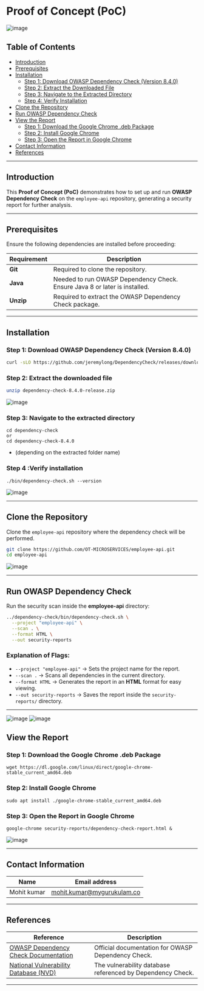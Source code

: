 # Proof of Concept (PoC)
![image](https://github.com/user-attachments/assets/3f35a99f-097e-41af-8226-ba77fb80fbc3)



## Table of Contents
- [Introduction](#introduction)
- [Prerequisites](#prerequisites)
- [Installation](#installation)
  - [Step 1: Download OWASP Dependency Check (Version 8.4.0)](#step-1-download-owasp-dependency-check-version-840)
  - [Step 2: Extract the Downloaded File](#step-2-extract-the-downloaded-file)
  - [Step 3: Navigate to the Extracted Directory](#step-3-navigate-to-the-extracted-directory)
  - [Step 4: Verify Installation](#step-4-verify-installation)
- [Clone the Repository](#clone-the-repository)
- [Run OWASP Dependency Check](#run-owasp-dependency-check)
- [View the Report](#view-the-report)
    - [Step 1: Download the Google Chrome .deb Package](#step-1-download-the-google-chrome-deb-package)
    - [Step 2: Install Google Chrome](#step-2-install-google-chrome)
    - [Step 3: Open the Report in Google Chrome](#step-3-open-the-report-in-google-chrome)
- [Contact Information](#contact-information)
- [References](#references)

___

## Introduction

This **Proof of Concept (PoC)** demonstrates how to set up and run **OWASP Dependency Check** on the `employee-api` repository, generating a security report for further analysis.

---

## Prerequisites

Ensure the following dependencies are installed before proceeding:

| Requirement | Description |
|------------|-------------|
| **Git** | Required to clone the repository. |
| **Java** | Needed to run OWASP Dependency Check. Ensure Java 8 or later is installed. |
| **Unzip** | Required to extract the OWASP Dependency Check package. |


---

## Installation

### **Step 1: Download OWASP Dependency Check (Version 8.4.0)**
```bash
curl -sLO https://github.com/jeremylong/DependencyCheck/releases/download/v8.4.0/dependency-check-8.4.0-release.zip
```
### **Step 2: Extract the downloaded file**
```bash
unzip dependency-check-8.4.0-release.zip
```

![image](https://github.com/user-attachments/assets/b562e7d9-43bf-40ff-ada8-dbf4138b7cfb)

### **Step 3: Navigate to the extracted directory**
```
cd dependency-check
or
cd dependency-check-8.4.0
```
- (depending on the extracted folder name)

### **Step 4 :Verify installation**
```
./bin/dependency-check.sh --version
```
![image](https://github.com/user-attachments/assets/b65f52c9-45ab-4b83-8851-23e004cd0260)


___

 ## Clone the Repository
Clone the `employee-api` repository where the dependency check will be performed.
```bash
git clone https://github.com/OT-MICROSERVICES/employee-api.git
cd employee-api
```
![image](https://github.com/user-attachments/assets/d3c487a2-4bbd-42dc-9b84-ef859b685387)

---

## Run OWASP Dependency Check

Run the security scan inside the **employee-api** directory:
```bash
../dependency-check/bin/dependency-check.sh \
  --project "employee-api" \
  --scan . \
  --format HTML \
  --out security-reports
```

### **Explanation of Flags:**
- `--project "employee-api"` → Sets the project name for the report.
- `--scan .` → Scans all dependencies in the current directory.
- `--format HTML` → Generates the report in an **HTML** format for easy viewing.
- `--out security-reports` → Saves the report inside the `security-reports/` directory.

---

![image](https://github.com/user-attachments/assets/4ff88692-f855-4527-9c11-442d087e0cef)
![image](https://github.com/user-attachments/assets/2f27719f-99bb-48a6-8cb1-64e4611bfa43)


## View the Report

### Step 1: Download the Google Chrome .deb Package
```
wget https://dl.google.com/linux/direct/google-chrome-stable_current_amd64.deb
```
### Step 2: Install Google Chrome
  
```
sudo apt install ./google-chrome-stable_current_amd64.deb
```
### Step 3: Open the Report in Google Chrome
```
google-chrome security-reports/dependency-check-report.html &
```

![image](https://github.com/user-attachments/assets/5d9191cf-fec4-4998-905f-374722bc1552)

___

## **Contact Information**

| **Name** | **Email address**            |
|----------|-------------------------------|
| Mohit kumar   |  mohit.kumar@mygurukulam.co          |
___

## References

| Reference | Description |
|-----------|-------------|
| [OWASP Dependency Check Documentation](https://jeremylong.github.io/DependencyCheck/) | Official documentation for OWASP Dependency Check. |
| [National Vulnerability Database (NVD)](https://nvd.nist.gov/) | The vulnerability database referenced by Dependency Check. |


___
